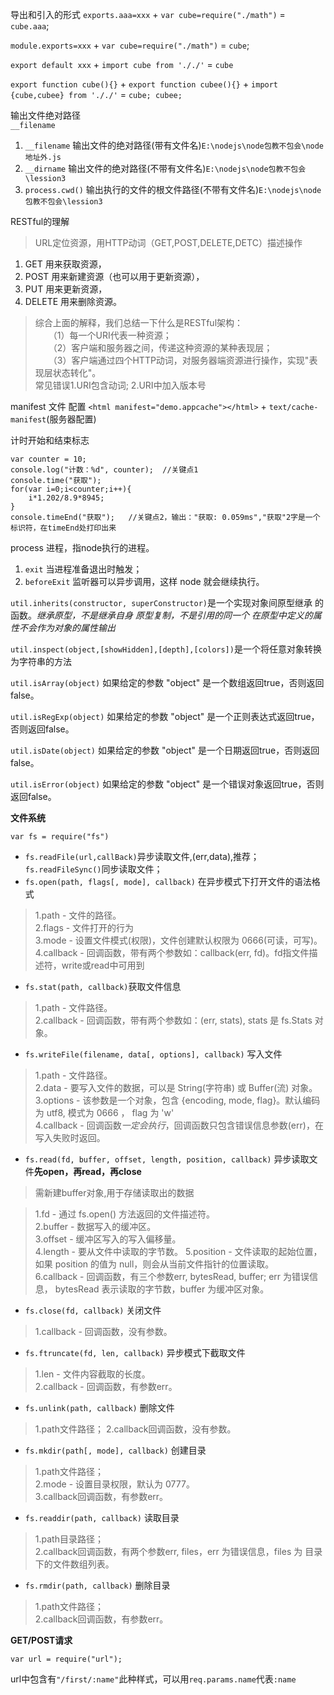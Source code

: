 导出和引入的形式
`exports.aaa=xxx` + `var cube=require("./math")` = `cube.aaa`;

`module.exports=xxx` + `var cube=require("./math")` = `cube`;

`export default xxx` + `import cube from '././'` = `cube`

`export function cube(){}` + `export function cubee(){}` + `import {cube,cubee} from '././'` = `cube; cubee;`



输出文件绝对路径  
`__filename`

1. `__filename` 输出文件的绝对路径(带有文件名)`E:\nodejs\node包教不包会\node地址外.js`
1. `__dirname` 输出文件的绝对路径(不带有文件名)`E:\nodejs\node包教不包会\lession3`
2. `process.cwd()` 输出执行的文件的根文件路径(不带有文件名)`E:\nodejs\node包教不包会\lession3`

RESTful的理解
> URL定位资源，用HTTP动词（GET,POST,DELETE,DETC）描述操作
1. GET    用来获取资源，
2. POST  用来新建资源（也可以用于更新资源），
3. PUT    用来更新资源，
4. DELETE  用来删除资源。

> 综合上面的解释，我们总结一下什么是RESTful架构：  
　　（1）每一个URI代表一种资源；  
　　（2）客户端和服务器之间，传递这种资源的某种表现层；  
　　（3）客户端通过四个HTTP动词，对服务器端资源进行操作，实现"表现层状态转化"。  
常见错误1.URI包含动词; 2.URI中加入版本号

manifest 文件
配置 `<html manifest="demo.appcache"></html>` + `text/cache-manifest`(服务器配置)


计时开始和结束标志
```
var counter = 10;
console.log("计数：%d", counter);  //关键点1
console.time("获取");
for(var i=0;i<counter;i++){
    i*1.202/8.9*8945;
}
console.timeEnd("获取");   //关键点2，输出："获取: 0.059ms","获取"2字是一个标识符，在timeEnd处打印出来
```

process 进程，指node执行的进程。
1. `exit` 当进程准备退出时触发；
2. `beforeExit`  监听器可以异步调用，这样 node 就会继续执行。

`util.inherits(constructor, superConstructor)`是一个实现对象间原型继承 的函数。*继承原型，不是继承自身* *原型复制，不是引用的同一个* *在原型中定义的属性不会作为对象的属性输出*

`util.inspect(object,[showHidden],[depth],[colors])`是一个将任意对象转换 为字符串的方法

`util.isArray(object)` 如果给定的参数 "object" 是一个数组返回true，否则返回false。

`util.isRegExp(object)` 如果给定的参数 "object" 是一个正则表达式返回true，否则返回false。

`util.isDate(object)` 如果给定的参数 "object" 是一个日期返回true，否则返回false。

`util.isError(object)` 如果给定的参数 "object" 是一个错误对象返回true，否则返回false。

**文件系统**

`var fs = require("fs")`
* `fs.readFile(url,callBack)`异步读取文件,(err,data),推荐；`fs.readFileSync()`同步读取文件；
* `fs.open(path, flags[, mode], callback)` 在异步模式下打开文件的语法格式
> 1.path - 文件的路径。  
2.flags - 文件打开的行为  
3.mode - 设置文件模式(权限)，文件创建默认权限为 0666(可读，可写)。  
4.callback - 回调函数，带有两个参数如：callback(err, fd)。fd指文件描述符，write或read中可用到

* `fs.stat(path, callback)`获取文件信息
> 1.path - 文件路径。  
2.callback - 回调函数，带有两个参数如：(err, stats), stats 是 fs.Stats 对象。

* `fs.writeFile(filename, data[, options], callback)` 写入文件
> 1.path - 文件路径。  
2.data - 要写入文件的数据，可以是 String(字符串) 或 Buffer(流) 对象。  
3.options - 该参数是一个对象，包含 {encoding, mode, flag}。默认编码为 utf8, 模式为 0666 ， flag 为 'w'  
4.callback - 回调函数*一定会执行*，回调函数只包含错误信息参数(err)，在写入失败时返回。

* `fs.read(fd, buffer, offset, length, position, callback)` 异步读取文件**先open，再read，再close**
> 需新建buffer对象,用于存储读取出的数据

> 1.fd - 通过 fs.open() 方法返回的文件描述符。  
2.buffer - 数据写入的缓冲区。  
3.offset - 缓冲区写入的写入偏移量。  
4.length - 要从文件中读取的字节数。
5.position - 文件读取的起始位置，如果 position 的值为 null，则会从当前文件指针的位置读取。  
6.callback - 回调函数，有三个参数err, bytesRead, buffer; err 为错误信息， bytesRead 表示读取的字节数，buffer 为缓冲区对象。  

* `fs.close(fd, callback)` 关闭文件
> 1.callback - 回调函数，没有参数。

* `fs.ftruncate(fd, len, callback)` 异步模式下截取文件
> 1.len - 文件内容截取的长度。  
2.callback - 回调函数，有参数err。

* `fs.unlink(path, callback)` 删除文件
> 1.path文件路径；
2.callback回调函数，没有参数。

* `fs.mkdir(path[, mode], callback)` 创建目录
> 1.path文件路径；  
2.mode - 设置目录权限，默认为 0777。  
3.callback回调函数，有参数err。

* `fs.readdir(path, callback)` 读取目录
> 1.path目录路径；   
2.callback回调函数，有两个参数err, files，err 为错误信息，files 为 目录下的文件数组列表。

* `fs.rmdir(path, callback)` 删除目录
> 1.path文件路径；  
2.callback回调函数，有参数err。

**GET/POST请求**

`var url = require("url");`



url中包含有`"/first/:name"`此种样式，可以用`req.params.name`代表`:name`
